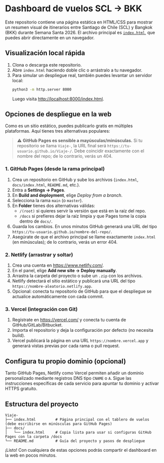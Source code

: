 # Dashboard de vuelos SCL → BKK

Este repositorio contiene una página estática en HTML/CSS para mostrar un resumen visual de itinerarios entre Santiago de Chile (SCL) y Bangkok (BKK) durante Semana Santa 2026. El archivo principal es [`index.html`](index.html), que puedes abrir directamente en un navegador.

## Visualización local rápida

1. Clona o descarga este repositorio.
2. Abre `index.html` haciendo doble clic o arrástralo a tu navegador.
3. Para simular un despliegue real, también puedes levantar un servidor local:
   ```bash
   python3 -m http.server 8000
   ```
   Luego visita <http://localhost:8000/index.html>.

## Opciones de despliegue en la web

Como es un sitio estático, puedes publicarlo gratis en múltiples plataformas. Aquí tienes tres alternativas populares:

> ⚠️ **GitHub Pages es sensible a mayúsculas/minúsculas.** Si tu repositorio se llama `Viaje-`, la URL final será `https://tu-usuario.github.io/Viaje-/`. Debe coincidir exactamente con el nombre del repo; de lo contrario, verás un 404.

### 1. GitHub Pages (desde la rama principal)
1. Crea un repositorio en GitHub y sube los archivos (`index.html`, `docs/index.html`, `README.md`, etc.).
2. Entra a **Settings → Pages**.
3. En **Build and deployment**, elige *Deploy from a branch*.
4. Selecciona la rama `main` (o `master`).
5. En **Folder** tienes dos alternativas válidas:
   - `/(root)` si quieres servir la versión que está en la raíz del repo.
   - `/docs` si prefieres dejar la raíz limpia y que Pages tome la copia dentro de `docs/`.
6. Guarda los cambios. En unos minutos GitHub generará una URL del tipo `https://tu-usuario.github.io/nombre-del-repo/`.
7. Asegúrate de que el archivo principal se llame exactamente `index.html` (en minúsculas); de lo contrario, verás un error 404.

### 2. Netlify (arrastrar y soltar)
1. Crea una cuenta en <https://www.netlify.com/>.
2. En el panel, elige **Add new site → Deploy manually**.
3. Arrastra la carpeta del proyecto o sube un `.zip` con los archivos.
4. Netlify detectará el sitio estático y publicará una URL del tipo `https://nombre-aleatorio.netlify.app`.
5. Opcional: conecta tu repositorio de GitHub para que el despliegue se actualice automáticamente con cada commit.

### 3. Vercel (integración con Git)
1. Regístrate en <https://vercel.com/> y conecta tu cuenta de GitHub/GitLab/Bitbucket.
2. Importa el repositorio y deja la configuración por defecto (no necesita build).
3. Vercel publicará la página en una URL `https://nombre.vercel.app` y generará vistas previas por cada rama o pull request.

## Configura tu propio dominio (opcional)
Tanto GitHub Pages, Netlify como Vercel permiten añadir un dominio personalizado mediante registros DNS tipo `CNAME` o `A`. Sigue las instrucciones específicas de cada servicio para apuntar tu dominio y activar HTTPS gratuito.

## Estructura del proyecto
```
Viaje-
├── index.html         # Página principal con el tablero de vuelos (debe escribirse en minúsculas para GitHub Pages)
├── docs/
│   └── index.html     # Copia lista para usar si configuras GitHub Pages con la carpeta /docs
└── README.md          # Guía del proyecto y pasos de despliegue
```

¡Listo! Con cualquiera de estas opciones podrás compartir el dashboard en la web en pocos minutos.
